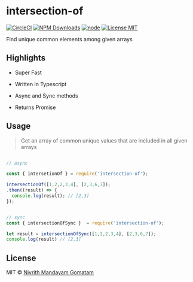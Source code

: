 # intersection-of

[![CircleCI](https://circleci.com/gh/nivrith/intersection-of/tree/master.svg?style=svg)](https://circleci.com/gh/nivrith/intersection-of/tree/master)
[![NPM Downloads](https://img.shields.io/npm/dw/intersection-of.svg)](https://www.npmjs.com/package/intersection-of)
[![node](https://img.shields.io/node/v/intersection-of.svg)](https://www.npmjs.com/package/intersection-of)
[![License MIT](https://img.shields.io/github/license/nivrith/intersection-of.svg)](https://github.com/nivrith/intersection-of/blob/master/LICENSE)

Find unique common elements among given arrays

## Highlights

- Super Fast

- Written in Typescript

- Async and Sync methods

- Returns Promise

## Usage

> Get an array of common unique values that are included in all given arrays

```js

// async

const { intersetionOf } = require('intersection-of');

intersectionOf([1,2,2,3,4], [2,3,6,7]);
.then((result) => {
  console.log(result); // [2,3]
});


// sync
const { intersectionOfSync }  = require('intersection-of');

let result = intersectionOfSync([1,2,2,3,4], [2,3,6,7]);
console.log(result) // [2,3]

```

## License

MIT © [Nivrith Mandayam Gomatam](https://au.linkedin.com/in/nivrith-gomatam-43bb7aa5)
